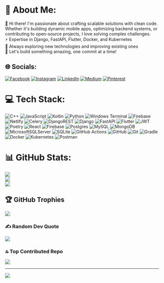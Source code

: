 # 💫 About Me:
👋 Hi there! I'm passionate about crafting scalable solutions with clean code. Whether it's building dynamic mobile apps, optimizing backend systems, or contributing to open-source projects, I love solving complex challenges.<br>⚡ Expertise in Django, FastAPI, Flutter, Docker, and Kubernetes<br>🚀 Always exploring new technologies and improving existing ones<br>🎯 Let's build something amazing, one commit at a time!


## 🌐 Socials:
[![Facebook](https://img.shields.io/badge/Facebook-%231877F2.svg?logo=Facebook&logoColor=white)](https://facebook.com/https://www.facebook.com/profile.php?id=100030833952345&mibextid=kFxxJD) [![Instagram](https://img.shields.io/badge/Instagram-%23E4405F.svg?logo=Instagram&logoColor=white)](https://instagram.com/https://www.instagram.com/bilal_98815?igsh=MXY2a3ZjeHV5NjZuZw==) [![LinkedIn](https://img.shields.io/badge/LinkedIn-%230077B5.svg?logo=linkedin&logoColor=white)](https://linkedin.com/in/https://www.linkedin.com/in/muhammad-bilal-3047bb237) [![Medium](https://img.shields.io/badge/Medium-12100E?logo=medium&logoColor=white)](https://medium.com/@https://medium.com/@mbilalirfan988) [![Pinterest](https://img.shields.io/badge/Pinterest-%23E60023.svg?logo=Pinterest&logoColor=white)](https://pinterest.com/https://pin.it/30JAbzgbd) 

# 💻 Tech Stack:
![C++](https://img.shields.io/badge/c++-%2300599C.svg?style=plastic&logo=c%2B%2B&logoColor=white) ![JavaScript](https://img.shields.io/badge/javascript-%23323330.svg?style=plastic&logo=javascript&logoColor=%23F7DF1E) ![Kotlin](https://img.shields.io/badge/kotlin-%237F52FF.svg?style=plastic&logo=kotlin&logoColor=white) ![Python](https://img.shields.io/badge/python-3670A0?style=plastic&logo=python&logoColor=ffdd54) ![Windows Terminal](https://img.shields.io/badge/Windows%20Terminal-%234D4D4D.svg?style=plastic&logo=windows-terminal&logoColor=white) ![Firebase](https://img.shields.io/badge/firebase-%23039BE5.svg?style=plastic&logo=firebase) ![Netlify](https://img.shields.io/badge/netlify-%23000000.svg?style=plastic&logo=netlify&logoColor=#00C7B7) ![Celery](https://img.shields.io/badge/celery-%23a9cc54.svg?style=plastic&logo=celery&logoColor=ddf4a4) ![DjangoREST](https://img.shields.io/badge/DJANGO-REST-ff1709?style=plastic&logo=django&logoColor=white&color=ff1709&labelColor=gray) ![Django](https://img.shields.io/badge/django-%23092E20.svg?style=plastic&logo=django&logoColor=white) ![FastAPI](https://img.shields.io/badge/FastAPI-005571?style=plastic&logo=fastapi) ![Flutter](https://img.shields.io/badge/Flutter-%2302569B.svg?style=plastic&logo=Flutter&logoColor=white) ![JWT](https://img.shields.io/badge/JWT-black?style=plastic&logo=JSON%20web%20tokens) ![Poetry](https://img.shields.io/badge/Poetry-%233B82F6.svg?style=plastic&logo=poetry&logoColor=0B3D8D) ![React](https://img.shields.io/badge/react-%2320232a.svg?style=plastic&logo=react&logoColor=%2361DAFB) ![Firebase](https://img.shields.io/badge/firebase-a08021?style=plastic&logo=firebase&logoColor=ffcd34) ![Postgres](https://img.shields.io/badge/postgres-%23316192.svg?style=plastic&logo=postgresql&logoColor=white) ![MySQL](https://img.shields.io/badge/mysql-4479A1.svg?style=plastic&logo=mysql&logoColor=white) ![MongoDB](https://img.shields.io/badge/MongoDB-%234ea94b.svg?style=plastic&logo=mongodb&logoColor=white) ![MicrosoftSQLServer](https://img.shields.io/badge/Microsoft%20SQL%20Server-CC2927?style=plastic&logo=microsoft%20sql%20server&logoColor=white) ![SQLite](https://img.shields.io/badge/sqlite-%2307405e.svg?style=plastic&logo=sqlite&logoColor=white) ![GitHub Actions](https://img.shields.io/badge/github%20actions-%232671E5.svg?style=plastic&logo=githubactions&logoColor=white) ![GitHub](https://img.shields.io/badge/github-%23121011.svg?style=plastic&logo=github&logoColor=white) ![Git](https://img.shields.io/badge/git-%23F05033.svg?style=plastic&logo=git&logoColor=white) ![Gradle](https://img.shields.io/badge/Gradle-02303A.svg?style=plastic&logo=Gradle&logoColor=white) ![Docker](https://img.shields.io/badge/docker-%230db7ed.svg?style=plastic&logo=docker&logoColor=white) ![Kubernetes](https://img.shields.io/badge/kubernetes-%23326ce5.svg?style=plastic&logo=kubernetes&logoColor=white) ![Postman](https://img.shields.io/badge/Postman-FF6C37?style=plastic&logo=postman&logoColor=white)
# 📊 GitHub Stats:
![](https://github-readme-stats.vercel.app/api?username=Bilal98815&theme=dark&hide_border=true&include_all_commits=false&count_private=false)<br/>
![](https://github-readme-streak-stats.herokuapp.com/?user=Bilal98815&theme=dark&hide_border=true)<br/>
![](https://github-readme-stats.vercel.app/api/top-langs/?username=Bilal98815&theme=dark&hide_border=true&include_all_commits=false&count_private=false&layout=compact)

## 🏆 GitHub Trophies
![](https://github-profile-trophy.vercel.app/?username=Bilal98815&theme=radical&no-frame=false&no-bg=true&margin-w=4)

### ✍️ Random Dev Quote
![](https://quotes-github-readme.vercel.app/api?type=horizontal&theme=radical)

### 🔝 Top Contributed Repo
![](https://github-contributor-stats.vercel.app/api?username=Bilal98815&limit=5&theme=dark&combine_all_yearly_contributions=true)

---
[![](https://visitcount.itsvg.in/api?id=Bilal98815&icon=0&color=1)](https://visitcount.itsvg.in)

<!-- Proudly created with GPRM ( https://gprm.itsvg.in ) -->
